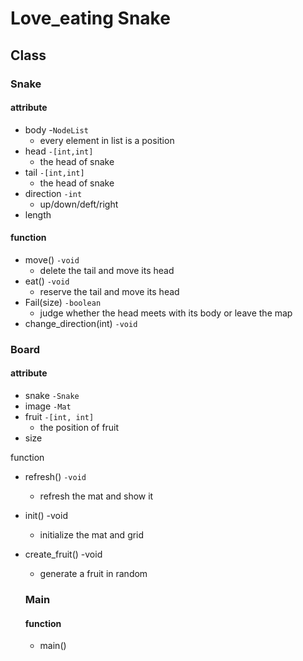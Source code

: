# Love_eating Snake

## Class

### Snake

#### attribute

- body  -`NodeList`
  - every element in list is a position
- head `-[int,int]`
  - the head of snake
- tail `-[int,int]`
  - the head of snake
- direction `-int`
  - up/down/deft/right
- length

#### function

- move() `-void`
  - delete the tail and move its head
- eat() `-void`
  - reserve the tail and move its head
- Fail(size) `-boolean`
  - judge whether the head meets with its body or leave the map
- change_direction(int) `-void`



### Board

#### attribute

- snake `-Snake`
- image `-Mat`
- fruit `-[int, int]`
  - the position of fruit
- size

function

- refresh() `-void`
  - refresh the mat and show it
- init() -void
  - initialize the mat and grid
- create_fruit() -void
  - generate a fruit in random


  ### Main

  #### function

  - main()